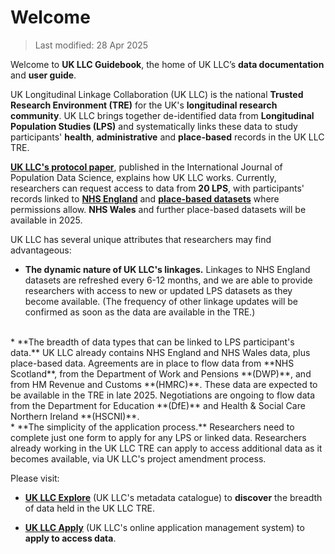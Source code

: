 
# Welcome

>Last modified: 28 Apr 2025

Welcome to **UK LLC Guidebook**, the home of UK LLC’s **data documentation** and **user guide**.

UK Longitudinal Linkage Collaboration (UK LLC) is the national **Trusted Research Environment (TRE)** for the UK's **longitudinal research community**. UK LLC brings together de-identified data from **Longitudinal Population Studies (LPS)** and systematically links these data to study participants' **health**, **administrative** and **place-based** records in the UK LLC TRE.

[**UK LLC's protocol paper**](https://ijpds.org/article/view/2468/6167), published in the International Journal of Population Data Science, explains how UK LLC works. Currently, researchers can request access to data from **20 LPS**, with participants' records linked to [**NHS England**](../docs/linked_health_data/NHS_England/NHSE_intro.md) and [**place-based datasets**](../docs/linked_geo_data/Place_based_intro.md) where permissions allow. **NHS Wales** and further place-based datasets will be available in 2025.  

UK LLC has several unique attributes that researchers may find advantageous:  
* **The dynamic nature of UK LLC's linkages.** Linkages to NHS England datasets are refreshed every 6-12 months, and we are able to provide researchers with access to new or updated LPS datasets as they become available. (The frequency of other linkage updates will be confirmed as soon as the data are available in the TRE.)  
<br>  
* **The breadth of data types that can be linked to LPS participant's data.** UK LLC already contains NHS England and NHS Wales data, plus place-based data. Agreements are in place to flow data from **NHS Scotland**, from the Department of Work and Pensions **(DWP)**, and from HM Revenue and Customs **(HMRC)**. These data are expected to be available in the TRE in late 2025. Negotiations are ongoing to flow data from the Department for Education **(DfE)** and Health & Social Care Northern Ireland **(HSCNI)**.  
<br>
* **The simplicity of the application process.** Researchers need to complete just one form to apply for any LPS or linked data. Researchers already working in the UK LLC TRE can apply to access additional data as it becomes available, via UK LLC's project amendment process.  
<br>

Please visit:
* [**UK LLC Explore**](https://explore.ukllc.ac.uk/) (UK LLC's metadata catalogue) to **discover** the breadth of data held in the UK LLC TRE.  

* [**UK LLC Apply**](https://apply.ukllc.ac.uk/) (UK LLC's online application management system) to **apply to access data**.  
